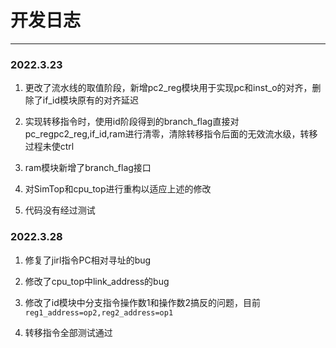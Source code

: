# 开发日志  

***  

### 2022.3.23

1. 更改了流水线的取值阶段，新增pc2_reg模块用于实现pc和inst_o的对齐，删除了if_id模块原有的对齐延迟  

2. 实现转移指令时，使用id阶段得到的branch_flag直接对pc_regpc2_reg,if_id,ram进行清零，清除转移指令后面的无效流水级，转移过程未使ctrl  

3. ram模块新增了branch_flag接口  

4. 对SimTop和cpu_top进行重构以适应上述的修改     
  
5. 代码没有经过测试  

  
### 2022.3.28  
  
  1. 修复了jirl指令PC相对寻址的bug
   
  2. 修改了cpu_top中link_address的bug

  3. 修改了id模块中分支指令操作数1和操作数2搞反的问题，目前`reg1_address=op2,reg2_address=op1`

  4. 转移指令全部测试通过